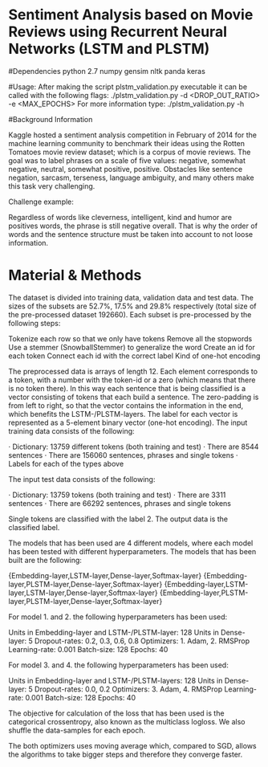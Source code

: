 # Sentiment Analysis based on Movie Reviews using Recurrent Neural Networks (LSTM and PLSTM)

#Dependencies 
python 2.7
numpy
gensim 
nltk 
panda 
keras

#Usage:
After making the script plstm_validation.py executable it can be called with the following flags:
./plstm_validation.py -d <DROP_OUT_RATIO> -e <MAX_EPOCHS>
For more information type:
./plstm_validation.py -h

#Background Information

Kaggle hosted a sentiment analysis competition in February of 2014 for the machine learning community to benchmark their ideas using the Rotten Tomatoes movie review dataset; which is a corpus of movie reviews. The goal was to label phrases on a scale of five values: negative, somewhat negative, neutral, somewhat positive, positive. Obstacles like sentence negation, sarcasm, terseness, language ambiguity, and many others make this task very challenging.

Challenge example:

Regardless of words like cleverness, intelligent, kind and humor are positives words, the phrase is still negative overall. That is why the order of words and the sentence structure must be taken into account to not loose information.

# Material & Methods

The dataset is divided into training data, validation data and test data. The sizes of the subsets are 52.7%, 17.5% and 29.8% respectively (total size of the pre-processed dataset 192660).
Each subset is pre-processed by the following steps:
 
Tokenize each row so that we only have tokens
Remove all the stopwords
Use a stemmer (SnowballStemmer) to generalize the word
Create an id for each token
Connect each id with the correct label
Kind of one-hot encoding
 
The preprocessed data is arrays of length 12. Each element corresponds to a token, with a number with the token-id or a zero (which means that there is no token there). In this way each sentence that is being classified is a vector consisting of tokens that each build a sentence. The zero-padding is from left to right, so that the vector contains the information in the end, which benefits the LSTM-/PLSTM-layers. The label for each vector is represented as a 5-element binary vector (one-hot encoding). The input training data consists of the following:
 
·         Dictionary: 13759 different tokens (both training and test)
·         There are 8544 sentences
·         There are 156060 sentences, phrases and single tokens
·         Labels for each of the types above
 
The input test data consists of the following:
 
·         Dictionary: 13759 tokens (both training and test)
·         There are 3311 sentences
·         There are 66292 sentences, phrases and single tokens
 
Single tokens are classified with the label 2. The output data is the classified label.
 
The models that has been used are 4 different models, where each model has been tested with different hyperparameters. The models that has been built are the following:
 
{Embedding-layer,LSTM-layer,Dense-layer,Softmax-layer}
{Embedding-layer,PLSTM-layer,Dense-layer,Softmax-layer}
{Embedding-layer,LSTM-layer,LSTM-layer,Dense-layer,Softmax-layer}
{Embedding-layer,PLSTM-layer,PLSTM-layer,Dense-layer,Softmax-layer}
 
For model 1. and 2. the following hyperparameters has been used:
 
Units in Embedding-layer and LSTM-/PLSTM-layer: 128
Units in Dense-layer: 5
Dropout-rates: 0.2, 0.3, 0.6, 0.8
Optimizers:  1. Adam, 2. RMSProp
Learning-rate: 0.001
Batch-size: 128
Epochs: 40
 
For model 3. and 4. the following hyperparameters has been used:
 
Units in Embedding-layer and LSTM-/PLSTM-layers: 128
Units in Dense-layer: 5
Dropout-rates: 0.0, 0.2
Optimizers: 3. Adam, 4. RMSProp
Learning-rate: 0.001
Batch-size: 128
Epochs: 40
 
The objective for calculation of the loss that has been used is the categorical crossentropy, also known as the multiclass logloss. We also shuffle the data-samples for each epoch.
 
The both optimizers uses moving average which, compared to SGD, allows the algorithms to take bigger steps and therefore they converge faster.
